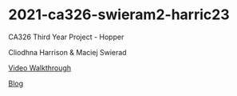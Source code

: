 # 2021-ca326-swieram2-harric23

CA326 Third Year Project - Hopper

Cliodhna Harrison & Maciej Swierad

[Video Walkthrough](cliodhnaharrison.ie/walkthrough)


[Blog](https://hopper-blog.netlify.app/)
